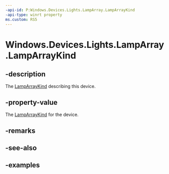 ```yaml
---
-api-id: P:Windows.Devices.Lights.LampArray.LampArrayKind
-api-type: winrt property
ms.custom: RS5
---
```


<!-- Property syntax.
public LampArrayKind LampArrayKind { get; }
-->

# Windows.Devices.Lights.LampArray.LampArrayKind

## -description
The [LampArrayKind](lamparraykind.md) describing this device.

## -property-value
The [LampArrayKind](lamparraykind.md) for the device.

## -remarks

## -see-also

## -examples

